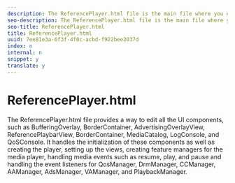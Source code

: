 ```yaml
---
description: The ReferencePlayer.html file is the main file where you enable and disable feature managers, pass a JSON file or FLASHVAR values for configuration, set up listeners for various events, and edit the user interface.
seo-description: The ReferencePlayer.html file is the main file where you enable and disable feature managers, pass a JSON file or FLASHVAR values for configuration, set up listeners for various events, and edit the user interface.
seo-title: ReferencePlayer.html
title: ReferencePlayer.html
uuid: 7ee81e3a-6f3f-4f0c-acbd-f922bee2037d
index: n
internal: n
snippet: y
translate: y
---
```


# ReferencePlayer.html

The ReferencePlayer.html file provides a way to edit all the UI components, such as BufferingOverlay, BorderContainer, AdvertisingOverlayView, ReferencePlaybarView, BorderContainer, MediaCatalog, LogConsole, and QoSConsole.
It handles the initialization of these components as well as creating the player, setting up the views, creating feature managers for the media player, handling media events such as resume, play, and pause and handling the event listeners for QosManager, DrmManager, CCManager, AAManager, AdsManager, VAManager, and PlaybackManager.
